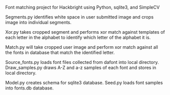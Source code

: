 Font matching project for Hackbright using Python, sqlite3, and SimpleCV

Segments.py identifies white space in user submitted image and crops image into individual segments.

Xor.py takes cropped segment and performs xor match against templates of each letter in the alphabet to identify which letter of the alphabet it is.

Match.py will take cropped user image and perform xor match against all the fonts in database that match the identified letter.

Source_fonts.py loads font files collected from dafont into local directory. Draw_samples.py draws A-Z and a-z samples of each font and stores in local directory.

Model.py creates schema for sqlite3 database. Seed.py loads font samples into fonts.db database.

